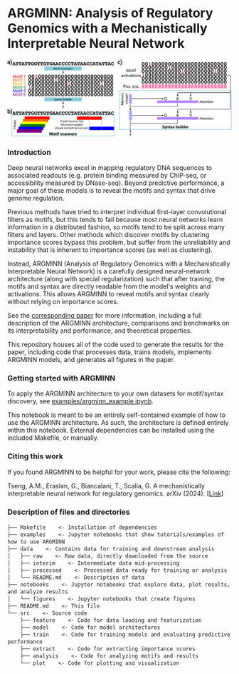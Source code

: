 # ARGMINN: Analysis of Regulatory Genomics with a Mechanistically Interpretable Neural Network

<p align="center">
    <img src="references/thumbnail.png" width=800px />
</p>

### Introduction

Deep neural networks excel in mapping regulatory DNA sequences to associated readouts (e.g. protein binding measured by ChIP-seq, or accessibility measured by DNase-seq). Beyond predictive performance, a major goal of these models is to reveal the motifs and syntax that drive genome regulation.

Previous methods have tried to interpret individual first-layer convolutional filters as motifs, but this tends to fail because most neural networks learn information in a distributed fashion, so motifs tend to be split across many filters and layers. Other methods which discover motifs by clustering importance scores bypass this problem, but suffer from the unreliability and instability that is inherent to importance scores (as well as clustering).

Instead, ARGMINN (Analysis of Regulatory Genomics with a Mechanistically Interpretable Neural Network) is a carefully designed neural-network architecture (along with special regularization) such that after training, the motifs and syntax are directly readable from the model's weights and activations. This allows ARGMINN to reveal motifs and syntax clearly without relying on importance scores.

See the [corresponding paper](https://arxiv.org/abs/2410.06211) for more information, including a full description of the ARGMINN architecture, comparisons and benchmarks on its interpretability and performance, and theoretical properties.

This repository houses all of the code used to generate the results for the paper, including code that processes data, trains models, implements ARGMINN models, and generates all figures in the paper.

### Getting started with ARGMINN

To apply the ARGMINN architecture to your own datasets for motif/syntax discovery, see [examples/argminn_example.ipynb](examples/argminn_example.ipynb).

This notebook is meant to be an entirely self-contained example of how to use the ARGMINN architecture. As such, the architecture is defined entirely within this notebook. External dependencies can be installed using the included Makefile, or manually.

### Citing this work

If you found ARGMINN to be helpful for your work, please cite the following:

Tseng, A.M., Eraslan, G., Biancalani, T., Scalia, G. A mechanistically interpretable neural network for regulatory genomics. arXiv (2024). [[Link]](https://arxiv.org/abs/2410.06211)

### Description of files and directories

```
├── Makefile    <- Installation of dependencies
├── examples    <- Jupyter notebooks that show tutorials/examples of how to use ARGMINN
├── data    <- Contains data for training and downstream analysis
│   ├── raw    <- Raw data, directly downloaded from the source
│   ├── interim    <- Intermediate data mid-processing
│   ├── processed    <- Processed data ready for training or analysis
│   └── README.md    <- Description of data
├── notebooks    <- Jupyter notebooks that explore data, plot results, and analyze results
│   └── figures    <- Jupyter notebooks that create figures
├── README.md    <- This file
└── src    <- Source code
    ├── feature    <- Code for data loading and featurization
    ├── model    <- Code for model architectures
    ├── train    <- Code for training models and evaluating predictive performance
    ├── extract    <- Code for extracting importance scores
    ├── analysis    <- Code for analyzing motifs and results
    └── plot    <- Code for plotting and visualization
```
